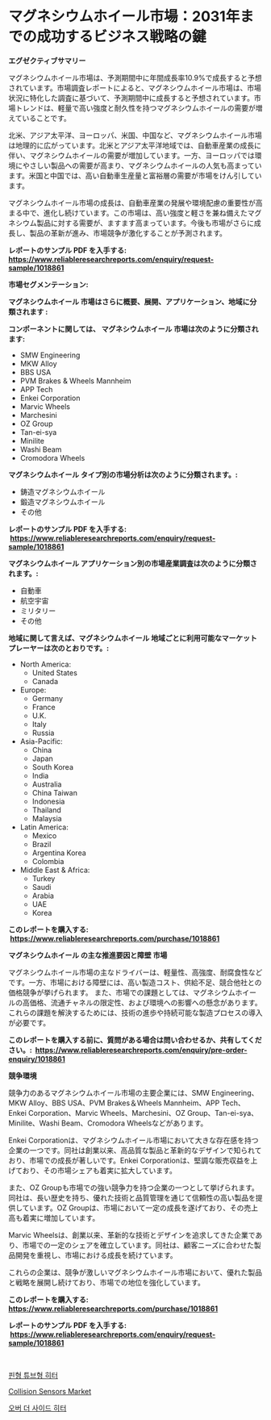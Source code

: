 <p><h1>マグネシウムホイール市場：2031年までの成功するビジネス戦略の鍵</h1></p><p><strong>エグゼクティブサマリー</strong></p>
<p><p>マグネシウムホイール市場は、予測期間中に年間成長率10.9%で成長すると予想されています。市場調査レポートによると、マグネシウムホイール市場は、市場状況に特化した調査に基づいて、予測期間中に成長すると予想されています。市場トレンドは、軽量で高い強度と耐久性を持つマグネシウムホイールの需要が増えていることです。</p><p>北米、アジア太平洋、ヨーロッパ、米国、中国など、マグネシウムホイール市場は地理的に広がっています。北米とアジア太平洋地域では、自動車産業の成長に伴い、マグネシウムホイールの需要が増加しています。一方、ヨーロッパでは環境にやさしい製品への需要が高まり、マグネシウムホイールの人気も高まっています。米国と中国では、高い自動車生産量と富裕層の需要が市場をけん引しています。</p><p>マグネシウムホイール市場の成長は、自動車産業の発展や環境配慮の重要性が高まる中で、進化し続けています。この市場は、高い強度と軽さを兼ね備えたマグネシウム製品に対する需要が、ますます高まっています。今後も市場がさらに成長し、製品の革新が進み、市場競争が激化することが予測されます。</p></p>
<p><strong>レポートのサンプル PDF を入手する: <a href="https://www.reliableresearchreports.com/enquiry/request-sample/1018861">https://www.reliableresearchreports.com/enquiry/request-sample/1018861</a></strong></p>
<p><strong>市場セグメンテーション:</strong></p>
<p><strong> マグネシウムホイール 市場はさらに概要、展開、アプリケーション、地域に分類されます :</strong></p>
<p><strong>コンポーネントに関しては、 マグネシウムホイール 市場は次のように分類されます: &nbsp;</strong></p>
<p><ul><li>SMW Engineering</li><li>MKW Alloy</li><li>BBS USA</li><li>PVM Brakes & Wheels Mannheim</li><li>APP Tech</li><li>Enkei Corporation</li><li>Marvic Wheels</li><li>Marchesini</li><li>OZ Group</li><li>Tan-ei-sya</li><li>Minilite</li><li>Washi Beam</li><li>Cromodora Wheels</li></ul></p>
<p><strong> マグネシウムホイール タイプ別の市場分析は次のように分類されます。:</strong></p>
<p><ul><li>鋳造マグネシウムホイール</li><li>鍛造マグネシウムホイール</li><li>その他</li></ul></p>
<p><strong>レポートのサンプル PDF を入手する: &nbsp;<a href="https://www.reliableresearchreports.com/enquiry/request-sample/1018861">https://www.reliableresearchreports.com/enquiry/request-sample/1018861</a></strong></p>
<p><strong> マグネシウムホイール アプリケーション別の市場産業調査は次のように分類されます。:</strong></p>
<p><ul><li>自動車</li><li>航空宇宙</li><li>ミリタリー</li><li>その他</li></ul></p>
<p><strong>地域に関して言えば、マグネシウムホイール 地域ごとに利用可能なマーケットプレーヤーは次のとおりです。:</strong></p>
<p><ul>
    <li>
        North America:
        <ul>
            <li>United States</li>
            <li>Canada</li>
        </ul>
    </li>
    <li>
        Europe:
        <ul>
            <li>Germany</li>
            <li>France</li>
            <li>U.K.</li>
            <li>Italy</li>
            <li>Russia</li>
        </ul>
    </li>
    <li>
        Asia-Pacific:
        <ul>
            <li>China</li>
            <li>Japan</li>
            <li>South Korea</li>
            <li>India</li>
            <li>Australia</li>
            <li>China Taiwan</li>
            <li>Indonesia</li>
            <li>Thailand</li>
            <li>Malaysia</li>
        </ul>
    </li>
    <li>
        Latin America:
        <ul>
            <li>Mexico</li>
            <li>Brazil</li>
            <li>Argentina Korea</li>
            <li>Colombia</li>
        </ul>
    </li>
    <li>
        Middle East & Africa:
        <ul>
            <li>Turkey</li>
            <li>Saudi</li>
            <li>Arabia</li>
            <li>UAE</li>
            <li>Korea</li>
        </ul>
    </li>
    </ul></p>
<p><strong>このレポートを購入する: &nbsp;<a href="https://www.reliableresearchreports.com/purchase/1018861">https://www.reliableresearchreports.com/purchase/1018861</a></strong></p>
<p><strong>マグネシウムホイール の主な推進要因と障壁 市場</strong></p>
<p><p>マグネシウムホイール市場の主なドライバーは、軽量性、高強度、耐腐食性などです。一方、市場における障壁には、高い製造コスト、供給不足、競合他社との価格競争が挙げられます。 また、市場での課題としては、マグネシウムホイールの高価格、流通チャネルの限定性、および環境への影響への懸念があります。これらの課題を解決するためには、技術の進歩や持続可能な製造プロセスの導入が必要です。</p></p>
<p><strong>このレポートを購入する前に、質問がある場合は問い合わせるか、共有してください。:&nbsp; <a href="https://www.reliableresearchreports.com/enquiry/pre-order-enquiry/1018861">https://www.reliableresearchreports.com/enquiry/pre-order-enquiry/1018861</a></strong></p>
<p><strong>競争環境</strong></p>
<p><p>競争力のあるマグネシウムホイール市場の主要企業には、SMW Engineering、MKW Alloy、BBS USA、PVM Brakes＆Wheels Mannheim、APP Tech、Enkei Corporation、Marvic Wheels、Marchesini、OZ Group、Tan-ei-sya、Minilite、Washi Beam、Cromodora Wheelsなどがあります。</p><p>Enkei Corporationは、マグネシウムホイール市場において大きな存在感を持つ企業の一つです。同社は創業以来、高品質な製品と革新的なデザインで知られており、市場での成長が著しいです。Enkei Corporationは、堅調な販売収益を上げており、その市場シェアも着実に拡大しています。</p><p>また、OZ Groupも市場での強い競争力を持つ企業の一つとして挙げられます。同社は、長い歴史を持ち、優れた技術と品質管理を通じて信頼性の高い製品を提供しています。OZ Groupは、市場において一定の成長を遂げており、その売上高も着実に増加しています。</p><p>Marvic Wheelsは、創業以来、革新的な技術とデザインを追求してきた企業であり、市場での一定のシェアを確立しています。同社は、顧客ニーズに合わせた製品開発を重視し、市場における成長を続けています。</p><p>これらの企業は、競争が激しいマグネシウムホイール市場において、優れた製品と戦略を展開し続けており、市場での地位を強化しています。</p></p>
<p><strong>このレポートを購入する: &nbsp; <a href="https://www.reliableresearchreports.com/purchase/1018861">https://www.reliableresearchreports.com/purchase/1018861</a></strong></p>
<p><strong>レポートのサンプル PDF を入手する: &nbsp;<a href="https://www.reliableresearchreports.com/enquiry/request-sample/1018861">https://www.reliableresearchreports.com/enquiry/request-sample/1018861</a></strong><strong></strong></p>
<p>&nbsp;</p>
<p><p><a href="https://github.com/royErdmtyan906778/Market-Research-Report-List-1/blob/main/228322710642.md">핀형 튜브형 히터</a></p><p><a href="https://github.com/kathiaseamanalvaradovlprc2h/Market-Research-Report-List-1/blob/main/collision-sensors-market.md">Collision Sensors Market</a></p><p><a href="https://github.com/Maeennan456456/Market-Research-Report-List-1/blob/main/524592110641.md">오버 더 사이드 히터</a></p></p>